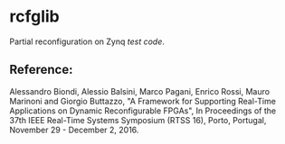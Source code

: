 # rcfglib
Partial reconfiguration on Zynq *test code*.

## Reference:
Alessandro Biondi, Alessio Balsini, Marco Pagani, Enrico Rossi, Mauro Marinoni and Giorgio Buttazzo,
"A Framework for Supporting Real-Time Applications on Dynamic Reconfigurable FPGAs",
In Proceedings of the 37th IEEE Real-Time Systems Symposium (RTSS 16), Porto, Portugal,
November 29 - December 2, 2016.


